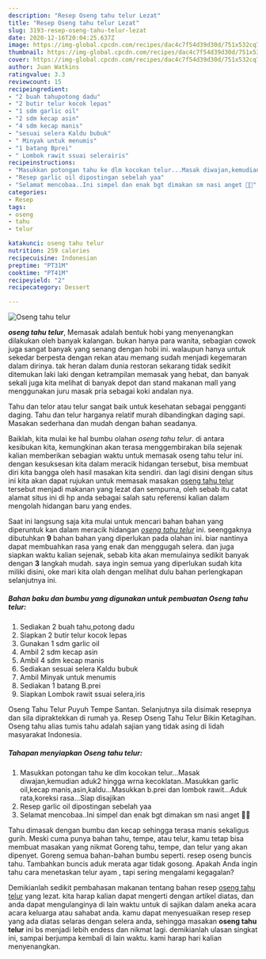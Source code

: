 ```yaml
---
description: "Resep Oseng tahu telur Lezat"
title: "Resep Oseng tahu telur Lezat"
slug: 3193-resep-oseng-tahu-telur-lezat
date: 2020-12-16T20:04:25.637Z
image: https://img-global.cpcdn.com/recipes/dac4c7f54d39d30d/751x532cq70/oseng-tahu-telur-foto-resep-utama.jpg
thumbnail: https://img-global.cpcdn.com/recipes/dac4c7f54d39d30d/751x532cq70/oseng-tahu-telur-foto-resep-utama.jpg
cover: https://img-global.cpcdn.com/recipes/dac4c7f54d39d30d/751x532cq70/oseng-tahu-telur-foto-resep-utama.jpg
author: Juan Watkins
ratingvalue: 3.3
reviewcount: 15
recipeingredient:
- "2 buah tahupotong dadu"
- "2 butir telur kocok lepas"
- "1 sdm garlic oil"
- "2 sdm kecap asin"
- "4 sdm kecap manis"
- "sesuai selera Kaldu bubuk"
- " Minyak untuk menumis"
- "1 batang Bprei"
- " Lombok rawit ssuai selerairis"
recipeinstructions:
- "Masukkan potongan tahu ke dlm kocokan telur...Masak diwajan,kemudian aduk2 hingga wrna kecoklatan..Masukkan garlic oil,kecap manis,asin,kaldu...Masukkan b.prei dan lombok rawit...Aduk rata,koreksi rasa...Siap disajikan"
- "Resep garlic oil dipostingan sebelah yaa"
- "Selamat mencobaa..Ini simpel dan enak bgt dimakan sm nasi anget 🤤🤤"
categories:
- Resep
tags:
- oseng
- tahu
- telur

katakunci: oseng tahu telur 
nutrition: 259 calories
recipecuisine: Indonesian
preptime: "PT31M"
cooktime: "PT41M"
recipeyield: "2"
recipecategory: Dessert

---
```



![Oseng tahu telur](https://img-global.cpcdn.com/recipes/dac4c7f54d39d30d/751x532cq70/oseng-tahu-telur-foto-resep-utama.jpg)

<b><i>oseng tahu telur</i></b>, Memasak adalah bentuk hobi yang menyenangkan dilakukan oleh banyak kalangan. bukan hanya para wanita, sebagian cowok juga sangat banyak yang senang dengan hobi ini. walaupun hanya untuk sekedar berpesta dengan rekan atau memang sudah menjadi kegemaran dalam dirinya. tak heran dalam dunia restoran sekarang tidak sedikit ditemukan laki laki dengan ketrampilan memasak yang hebat, dan banyak sekali juga kita melihat di banyak depot dan stand makanan mall yang menggunakan juru masak pria sebagai koki andalan nya.

Tahu dan telor atau telur sangat baik untuk kesehatan sebagai pengganti daging. Tahu dan telur harganya relatif murah dibandingkan daging sapi. Masakan sederhana dan mudah dengan bahan seadanya.

Baiklah, kita mulai ke hal bumbu olahan <i>oseng tahu telur</i>. di antara kesibukan kita, kemungkinan akan terasa menggembirakan bila sejenak kalian memberikan sebagian waktu untuk memasak oseng tahu telur ini. dengan kesuksesan kita dalam meracik hidangan tersebut, bisa membuat diri kita bangga oleh hasil masakan kita sendiri. dan lagi disini dengan situs ini kita akan dapat rujukan untuk memasak masakan <u>oseng tahu telur</u> tersebut menjadi makanan yang lezat dan sempurna, oleh sebab itu catat alamat situs ini di hp anda sebagai salah satu referensi kalian dalam mengolah hidangan baru yang endes.


Saat ini langsung saja kita mulai untuk mencari bahan bahan yang diperuntuk kan dalam meracik hidangan <u><i>oseng tahu telur</i></u> ini. seenggaknya dibutuhkan <b>9</b> bahan bahan yang diperlukan pada olahan ini. biar nantinya dapat membuahkan rasa yang enak dan menggugah selera. dan juga siapkan waktu kalian sejenak, sebab kita akan memulainya sedikit banyak dengan <b>3</b> langkah mudah. saya ingin semua yang diperlukan sudah kita miliki disini, oke mari kita olah dengan melihat dulu bahan perlengkapan selanjutnya ini.

<!--inarticleads1-->

##### Bahan baku dan bumbu yang digunakan untuk pembuatan Oseng tahu telur:

1. Sediakan 2 buah tahu,potong dadu
1. Siapkan 2 butir telur kocok lepas
1. Gunakan 1 sdm garlic oil
1. Ambil 2 sdm kecap asin
1. Ambil 4 sdm kecap manis
1. Sediakan sesuai selera Kaldu bubuk
1. Ambil  Minyak untuk menumis
1. Sediakan 1 batang B.prei
1. Siapkan  Lombok rawit ssuai selera,iris


Oseng Tahu Telur Puyuh Tempe Santan. Selanjutnya sila disimak resepnya dan sila dipraktekkan di rumah ya. Resep Oseng Tahu Telur Bikin Ketagihan. Oseng tahu alias tumis tahu adalah sajian yang tidak asing di lidah masyarakat Indonesia. 

<!--inarticleads2-->

##### Tahapan menyiapkan Oseng tahu telur:

1. Masukkan potongan tahu ke dlm kocokan telur...Masak diwajan,kemudian aduk2 hingga wrna kecoklatan..Masukkan garlic oil,kecap manis,asin,kaldu...Masukkan b.prei dan lombok rawit...Aduk rata,koreksi rasa...Siap disajikan
1. Resep garlic oil dipostingan sebelah yaa
1. Selamat mencobaa..Ini simpel dan enak bgt dimakan sm nasi anget 🤤🤤


Tahu dimasak dengan bumbu dan kecap sehingga terasa manis sekaligus gurih. Meski cuma punya bahan tahu, tempe, atau telur, kamu tetap bisa membuat masakan yang nikmat Goreng tahu, tempe, dan telur yang akan dipenyet. Goreng semua bahan-bahan bumbu seperti. resep oseng buncis tahu. Tambahkan buncis aduk merata agar tidak gosong. Apakah Anda ingin tahu cara menetaskan telur ayam , tapi sering mengalami kegagalan? 

Demikianlah sedikit pembahasan makanan tentang bahan resep <u>oseng tahu telur</u> yang lezat. kita harap kalian dapat mengerti dengan artikel diatas, dan anda dapat mengulanginya di lain waktu untuk di sajikan dalam aneka acara acara keluarga atau sahabat anda. kamu dapat menyesuaikan resep resep yang ada diatas selaras dengan selera anda, sehingga masakan <b>oseng tahu telur</b> ini bs menjadi lebih endess dan nikmat lagi. demikianlah ulasan singkat ini, sampai berjumpa kembali di lain waktu. kami harap hari kalian menyenangkan.
